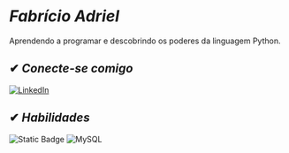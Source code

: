 # *Fabrício Adriel*

Aprendendo a programar e descobrindo os poderes da linguagem Python.

## ✔ *Conecte-se comigo*

[![LinkedIn](https://img.shields.io/badge/-LinkedIn-000?style=for-the-badge&logo=linkedin&logoColor=30A3DC)](https://www.linkedin.com/in/fabricioadriel)


## ✔ *Habilidades*

![Static Badge](https://img.shields.io/badge/Python-000?style=for-the-badge&logo=python&logoColor=FE6100)
![MySQL](https://img.shields.io/badge/mysql-%2300f.svg?style=for-the-badge&logo=mysql&logoColor=white)
